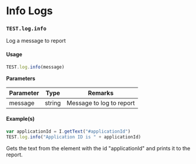 # Info Logs

### `TEST.log.info` <a href="#testloginfo" id="testloginfo"></a>

Log a message to report

#### Usage <a href="#usage" id="usage"></a>

```javascript
TEST.log.info(message)
```

**Parameters**

| Parameter | Type   | Remarks                  |
| --------- | ------ | ------------------------ |
| message   | string | Message to log to report |

#### Example(s) <a href="#examples" id="examples"></a>

```javascript
var applicationId = I.getText("#applicationId")
TEST.log.info("Application ID is " + applicationId)
```

Gets the text from the element with the id "applicationId" and prints it to the report.
